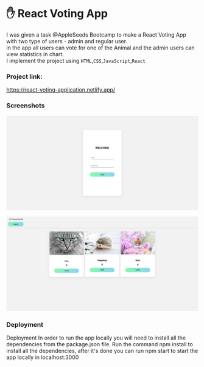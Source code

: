 # ✋ React Voting App

I was given a task @AppleSeeds Bootcamp to make a React Voting App with two type of users - admin and regular user.<br> in the app all users can vote for one of the Animal and the admin users can view statistics in chart.<br>
I implement the project using `HTML`,`CSS`,`JavaScript`,`React`

### Project link:

https://react-voting-application.netlify.app/

### Screenshots

![Alt text](/src/assets/%E2%80%8F%E2%80%8FhomeSH.PNG)

![plot](/src/assets/%E2%80%8F%E2%80%8FvotingSH.PNG)

### Deployment

Deployment
In order to run the app locally you will need to install all the dependencies from the package.json file. Run the command npm install to install all the dependencies, after it's done you can run npm start to start the app locally in localhost:3000
